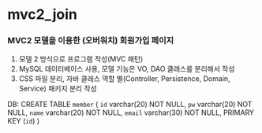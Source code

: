 # mvc2_join

<h3> MVC2 모델을 이용한 (오버워치) 회원가입 페이지</h3>

1) 모델 2 방식으로 프로그램 작성(MVC 패턴)
2) MySQL 데이터베이스 사용, 모델 기능은 VO, DAO 클래스를 분리해서 작성
3) CSS 파일 분리, 자바 클래스 역할 별(Controller, Persistence, Domain, Service) 패키지 분리 작성


DB:
CREATE TABLE `member` (
  `id` varchar(20) NOT NULL,
  `pw` varchar(20) NOT NULL,
  `name` varchar(20) NOT NULL,
  `email` varchar(30) NOT NULL,
  PRIMARY KEY (`id`)
)
